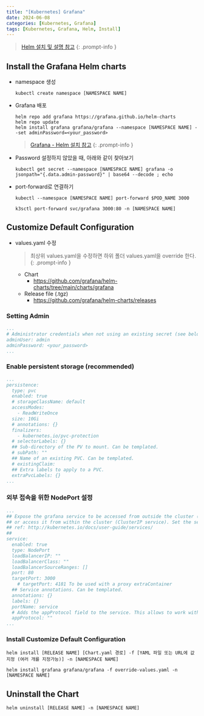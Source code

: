 ```yaml
---
title: "[Kubernetes] Grafana"
date: 2024-06-08
categories: [Kubernetes, Grafana]
tags: [Kubernetes, Grafana, Helm, Install]
---
```


> [Helm 설치 및 설명 참고](https://kyungryeol-yoon.github.io/posts/kubernetes-helm/)
{: .prompt-info }

## Install the Grafana Helm charts
- namespace 생성
  ```shell
  kubectl create namespace [NAMESPACE NAME]
  ```

- Grafana 배포
  ```shell
  helm repo add grafana https://grafana.github.io/helm-charts
  helm repo update
  helm install grafana grafana/grafana --namespace [NAMESPACE NAME] --set adminPassword=<your_password>
  ```
    > [Grafana - Helm 설치 참고](https://grafana.com/docs/grafana/latest/setup-grafana/installation/helm)
    {: .prompt-info }

- Password 설정하지 않았을 때, 아래와 같이 찾아보기
  ```shell
  kubectl get secret --namespace [NAMESPACE NAME] grafana -o jsonpath="{.data.admin-password}" | base64 --decode ; echo
  ```

- port-forward로 연결하기
  ```shell
  kubectl --namespace [NAMESPACE NAME] port-forward $POD_NAME 3000
  ```
  ```shell
  k3sctl port-forward svc/grafana 3000:80 -n [NAMESPACE NAME]
  ```

## Customize Default Configuration
- values.yaml 수정
  > 최상위 values.yaml을 수정하면 하위 폴더 values.yaml을 override 한다.
  {: .prompt-info }
  - Chart
    - https://github.com/grafana/helm-charts/tree/main/charts/grafana
  - Release file (.tgz)
    - https://github.com/grafana/helm-charts/releases

### Setting Admin
```yaml
...
# Administrator credentials when not using an existing secret (see below)
adminUser: admin
adminPassword: <your_password>
...
```

### Enable persistent storage (recommended)
```yaml
...
persistence:
  type: pvc
  enabled: true
  # storageClassName: default
  accessModes:
    - ReadWriteOnce
  size: 10Gi
  # annotations: {}
  finalizers:
    - kubernetes.io/pvc-protection
  # selectorLabels: {}
  ## Sub-directory of the PV to mount. Can be templated.
  # subPath: ""
  ## Name of an existing PVC. Can be templated.
  # existingClaim:
  ## Extra labels to apply to a PVC.
  extraPvcLabels: {}
...
```

### 외부 접속을 위한 NodePort 설정
```yaml
...
## Expose the grafana service to be accessed from outside the cluster (LoadBalancer service).
## or access it from within the cluster (ClusterIP service). Set the service type and the port to serve it.
## ref: http://kubernetes.io/docs/user-guide/services/
##
service:
  enabled: true
  type: NodePort
  loadBalancerIP: ""
  loadBalancerClass: ""
  loadBalancerSourceRanges: []
  port: 80
  targetPort: 3000
    # targetPort: 4181 To be used with a proxy extraContainer
  ## Service annotations. Can be templated.
  annotations: {}
  labels: {}
  portName: service
  # Adds the appProtocol field to the service. This allows to work with istio protocol selection. Ex: "http" or "tcp"
  appProtocol: ""
...
```

### Install Customize Default Configuration
```shell
helm install [RELEASE NAME] [Chart.yaml 경로] -f [YAML 파일 또는 URL에 값 지정 (여러 개를 지정가능)] -n [NAMESPACE NAME]
```

```shell
helm install grafana grafana/grafana -f override-values.yaml -n [NAMESPACE NAME]
```

## Uninstall the Chart
```shell
helm uninstall [RELEASE NAME] -n [NAMESPACE NAME]
```